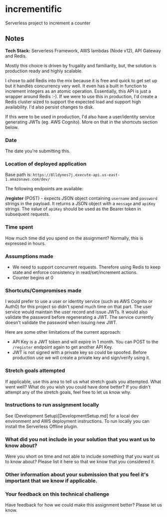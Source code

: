 # incrementific
Serverless project to increment a counter

## Notes
**Tech Stack:** Serverless Framework, AWS lambdas (Node v12), API Gateway and Redis.

Mostly this choice is driven by frugality and familiarity, but, the solution is production ready and highly scalable.

I chose to add Redis into the mix because it is free and quick to get set up but it handles concurrency very well. It even has a built in function to increment integers as an atomic operation. Essentially, this API is just a wrapper around Redis :-). If we were to use this in production, I'd create a Redis cluster sized to support the expected load and support high availability. I'd also persist changes to disk.

If this were to be used in production, I'd also have a user/identity service generating JWTs (eg. AWS Cognito). More on that in the shortcuts section below.

### Date
The date you're submitting this.

### Location of deployed application
Base path is: `https://8lldynes7j.execute-api.us-east-1.amazonaws.com/dev/`

The following endpoints are available:

**/register** (POST) - expects JSON object containing `username` and `password` strings in the payload.
It returns a JSON object with a `message` and `apiKey` strings. The value of `apiKey` should be used as the Bearer token in subsequent requests.

### Time spent
How much time did you spend on the assignment? Normally, this is expressed in hours.

### Assumptions made
- We need to support concurrent requests. Therefore using Redis to keep state and enforce consistency in read/set/increment actions.
- Counter begins at 0

### Shortcuts/Compromises made
I would prefer to use a user or identity service (such as AWS Cognito or Auth0) for this project so didn't spend much time on that part.
The user service would maintain the user record and issue JWTs. It would also validate the password before regenerating a JWT. The service currently doesn't validate the password when issuing new JWT.

Here are some other limitations of the current approach:
- API Key is a JWT token and will expire in 1 month. You can POST to the `/register` endpoint again to get another API Key.
- JWT is not signed with a private key so could be spoofed. Before production use we will create a private key and sign/verify using it.

### Stretch goals attempted
If applicable, use this area to tell us what stretch goals you attempted. What went well? What do you wish you
could have done better? If you didn't attempt any of the stretch goals, feel free to let us know why.

### Instructions to run assignment locally
See (Development Setup)[DevelopmentSetup.md] for a local dev environment and AWS deployment instructions. To run locally you can install the Serverless Offline plugin.

### What did you not include in your solution that you want us to know about?
Were you short on time and not able to include something that you want us to know
about? Please list it here so that we know that you considered it.

### Other information about your submission that you feel it's important that we know if applicable.

### Your feedback on this technical challenge
Have feedback for how we could make this assignment better? Please let us know.


